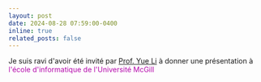 ```yaml
---
layout: post
date: 2024-08-28 07:59:00-0400
inline: true
related_posts: false
---
```


Je suis ravi d'avoir été invité par <a href='https://www.cs.mcgill.ca/~yueli/'>Prof. Yue Li</a> à donner une présentation à <span style="color:#b509ac">l'école d'informatique de l'Université McGill</span>

